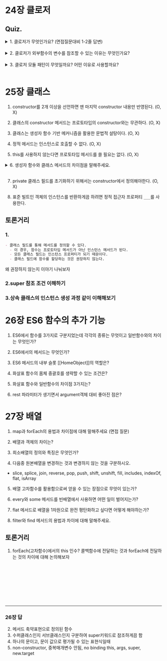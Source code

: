 # 24장 클로저

## Quiz.

<details>
<summary>1. 클로저가 무엇인가요? (면접질문대비 1-2줄 답변) </summary>
<div markdown="1">
<br/>
중첩함수가 상위스코프의 식별자를 참조하고 있고, 중첩함수가 외부함수보다 더 오래 유지되는 경우의 함수
</div>
</details>
<br/>

<details>
<summary>2. 클로저가 외부함수의 변수를 참조할 수 있는 이유는 무엇인가요? </summary>
<div markdown="1">
<br/>
렉시컬 스코프 때문. 내부 함수가 외부 함수에 대한 참조값을 갖고 스코프 체이닝을 통해 변수를 참조하기 때문이다.
</div>
</details>
<br/>

<details>
<summary>3. 클로저 모듈 패턴이 무엇일까요? 어떤 이유로 사용할까요?</summary>
<div markdown="1">
<br/>

클로저 모듈 패턴은 자바스크립트에서 모듈을 구현하는 데 사용되는 디자인 패턴 중 하나입니다. 이 패턴은 클로저를 활용하여 모듈의 private 및 public 멤버를 정의하고 구현함으로써 정보 은닉(Encapsulation)을 달성합니다. 모듈은 관련된 기능을 하나의 단위로 묶어두어 코드를 구조화하고 재사용성을 높이는 데 도움이 됩니다.

클로저 모듈 패턴의 주요 특징은 다음과 같습니다:

클로저 활용: 클로저를 사용하여 함수 내부에 private한 변수 및 함수를 정의하고 외부에 노출시키지 않음으로써 정보 은닉을 구현합니다.

함수 반환: 모듈을 초기화하는 함수를 호출하면서 외부에서 접근 가능한 public 인터페이스를 반환합니다.
</div>
</details>
<br/>

# 25장 클래스

1. constructor를 2개 이상을 선언하면 맨 마지막 constructor 내용만 반영된다. (O, X)

2. 클래스의 constructor 메서드는 프로토타입의 constructor와는 무관하다. (O, X)

3. 클래스는 생성자 함수 기반 메커니즘을 활용한 문법적 설탕이다. (O, X)

4. 정적 메서드는 인스턴스로 호출할 수 없다. (O, X)

5. this를 사용하지 않는다면 프로토타입 메서드를 쓸 필요는 없다. (O, X)

<details>
<summary>6. 생성자 함수와 클래스 메서드의 차이점을 말해주세요. </summary>
<div markdown="1">
<br/>
1. new 연산자 호출 여부
2. constructor / non-constructor
3. 식별자 작명시 대문자로 시작하는지 여부
4. 정의 위치 (클래스 메서드는 클래스 몸체 내부)
</div>
</details>
<br/>

7. private 클래스 필드를 초기화하기 위해서는 constructor에서 정의해야한다. (O, X)

8. 표준 빌트인 객체의 인스턴스를 반환하게끔 하려면 정적 접근자 프로퍼티 `___`를 사용한다.

## 토론거리

### 1. 
```md
- 클래스 필드를 통해 메서드를 정의할 수 있다.
  - 이 경우, 함수는 프로토타입 메서드가 아닌 인스턴스 메서드가 된다.
  - 모든 클래스 필드는 인스턴스 프로퍼티가 되기 때문이다.
  - 클래스 필드에 함수를 할당하는 것은 권장하지 않는다. 
```

왜 권장하지 않는지 이야기 나눠보자

### 2.super 참조 조건 이해하기

### 3.상속 클래스의 인스턴스 생성 과정 같이 이해해보기

# 26장 ES6 함수의 추가 기능

1. ES6에서 함수를 3가지로 구분지었는데 각각의 종류는 무엇이고 일반함수와의 차이는 무엇인가?

2. ES6에서의 메서드는 무엇인가?

3. ES6 메서드의 내부 슬롯 [[HomeObject]]의 역할은? 

4. 화살표 함수의 몸체 중괄호를 생략할 수 있는 조건은?

5. 화살표 함수와 일반함수의 차이점 3가지는?

6. rest 파라미터가 생기면서 argument객체 대비 좋아진 점은?


# 27장 배열

1. map과 forEach의 용법과 차이점에 대해 말해주세요 (면접 질문)

2. 배열과 객체의 차이는?

3. 희소배열의 정의와 특징은 무엇인가?

4. 다음중 원본배열을 변경하는 것과 변경하지 않는 것을 구분하시오.
- slice, splice, join, reverse, pop, push, shift, unshift, fill, includes, indexOf, flat, isArray

5. 배열 고차함수를 활용함으로써 얻을 수 있는 장점으로 무엇이 있는가?

6. every와 some 메서드를 빈배열에서 사용하면 어떤 일이 벌어지는가?

7. flat 메서드로 배열을 1차원으로 완전 평탄화하고 싶다면 어떻게 해야하는가?

8. filter와 find 메서드의 용법과 차이에 대해 말해주세요. 

## 토론거리

1. forEach(고차함수)에서의 this 인수? 콜백함수에 전달하는 것과 forEach에 전달하는 것의 차이에 대해 논의해보자


<br/>
<br/>
<br/>
<br/>
<br/>
<br/>
<br/>

---
### 26장 답

2. 메서드 축약표현으로 정의된 함수
3. 수퍼클래스인지 서브클래스인지 구분하여 super키워드로 참조하게끔 함
4. 하나의 문이고, 문이 값으로 평가될 수 있는 표현식일때
5. non-constructor, 중복매개변수 안됨, no binding this, args, super, new.target